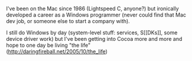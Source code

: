 

I've been on the Mac since 1986 (Lightspeed C, anyone?) but ironically developed a career as a Windows programmer (never could find that Mac dev job, or someone else to start a company with).

I still do Windows by day (system-level stuff: services, S<nowiki/>[[DKs]], some device driver work) but I've been getting into Cocoa more and more and hope to one day be living "the life" (http://daringfireball.net/2005/10/the_life)